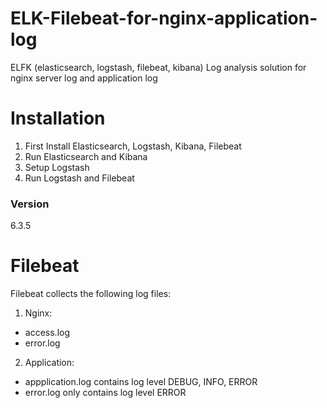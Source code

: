 # ELK-Filebeat-for-nginx-application-log
ELFK (elasticsearch, logstash, filebeat, kibana) Log analysis solution for nginx server log and application log

# Installation

1. First Install Elasticsearch, Logstash, Kibana, Filebeat  
2. Run Elasticsearch and Kibana  
3. Setup Logstash  
4. Run Logstash and Filebeat  

### Version
6.3.5

# Filebeat
Filebeat collects the following log files:

1. Nginx:
  - access.log
  - error.log
2. Application:
  - appplication.log contains log level DEBUG, INFO, ERROR
  - error.log only contains log level ERROR
  

